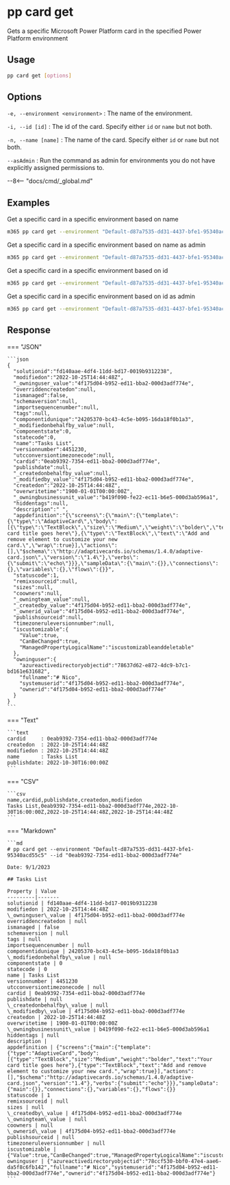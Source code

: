 # pp card get

Gets a specific Microsoft Power Platform card in the specified Power Platform environment

## Usage

```sh
pp card get [options]
```

## Options

`-e, --environment <environment>`
: The name of the environment.

`-i, --id [id]`
: The id of the card. Specify either `id` or `name` but not both.

`-n, --name [name]`
: The name of the card. Specify either `id` or `name` but not both.

`--asAdmin`
: Run the command as admin for environments you do not have explicitly assigned permissions to.

--8<-- "docs/cmd/_global.md"

## Examples

Get a specific card in a specific environment based on name

```sh
m365 pp card get --environment "Default-d87a7535-dd31-4437-bfe1-95340acd55c5" --name "CLI 365 Card"
```

Get a specific card in a specific environment based on name as admin

```sh
m365 pp card get --environment "Default-d87a7535-dd31-4437-bfe1-95340acd55c5" --name "CLI 365 Card" --asAdmin
```

Get a specific card in a specific environment based on id

```sh
m365 pp card get --environment "Default-d87a7535-dd31-4437-bfe1-95340acd55c5" --id "408e3f42-4c9e-4c93-8aaf-3cbdea9179aa"
```

Get a specific card in a specific environment based on id as admin

```sh
m365 pp card get --environment "Default-d87a7535-dd31-4437-bfe1-95340acd55c5" --id "408e3f42-4c9e-4c93-8aaf-3cbdea9179aa" --asAdmin
```

## Response

=== "JSON"

    ```json
    {
      "solutionid":"fd140aae-4df4-11dd-bd17-0019b9312238",
      "modifiedon":"2022-10-25T14:44:48Z",
      "_owninguser_value":"4f175d04-b952-ed11-bba2-000d3adf774e",
      "overriddencreatedon":null,
      "ismanaged":false,
      "schemaversion":null,
      "importsequencenumber":null,
      "tags":null,
      "componentidunique":"24205370-bc43-4c5e-b095-16da18f0b1a3",
      "_modifiedonbehalfby_value":null,
      "componentstate":0,
      "statecode":0,
      "name":"Tasks List",
      "versionnumber":4451230,
      "utcconversiontimezonecode":null,
      "cardid":"0eab9392-7354-ed11-bba2-000d3adf774e",
      "publishdate":null,
      "_createdonbehalfby_value":null,
      "_modifiedby_value":"4f175d04-b952-ed11-bba2-000d3adf774e",
      "createdon":"2022-10-25T14:44:48Z",
      "overwritetime":"1900-01-01T00:00:00Z",
      "_owningbusinessunit_value":"b419f090-fe22-ec11-b6e5-000d3ab596a1",
      "hiddentags":null,
      "description":" ",
      "appdefinition":"{\"screens\":{\"main\":{\"template\":{\"type\":\"AdaptiveCard\",\"body\":[{\"type\":\"TextBlock\",\"size\":\"Medium\",\"weight\":\"bolder\",\"text\":\"Your card title goes here\"},{\"type\":\"TextBlock\",\"text\":\"Add and remove element to customize your new card.\",\"wrap\":true}],\"actions\":[],\"$schema\":\"http://adaptivecards.io/schemas/1.4.0/adaptive-card.json\",\"version\":\"1.4\"},\"verbs\":{\"submit\":\"echo\"}}},\"sampleData\":{\"main\":{}},\"connections\":{},\"variables\":{},\"flows\":{}}",
      "statuscode":1,
      "remixsourceid":null,
      "sizes":null,
      "coowners":null,
      "_owningteam_value":null,
      "_createdby_value":"4f175d04-b952-ed11-bba2-000d3adf774e",
      "_ownerid_value":"4f175d04-b952-ed11-bba2-000d3adf774e",
      "publishsourceid":null,
      "timezoneruleversionnumber":null,
      "iscustomizable":{
        "Value":true,
        "CanBeChanged":true,
        "ManagedPropertyLogicalName":"iscustomizableanddeletable"
      },
      "owninguser":{
        "azureactivedirectoryobjectid":"78637d62-e872-4dc9-b7c1-bd161e631682",
        "fullname":"# Nico",
        "systemuserid":"4f175d04-b952-ed11-bba2-000d3adf774e",
        "ownerid":"4f175d04-b952-ed11-bba2-000d3adf774e"
      }
    }
    ```

=== "Text"

    ```text
    cardid     : 0eab9392-7354-ed11-bba2-000d3adf774e
    createdon  : 2022-10-25T14:44:48Z
    modifiedon : 2022-10-25T14:44:48Z
    name       : Tasks List
    publishdate: 2022-10-30T16:00:00Z
    ```

=== "CSV"

    ```csv
    name,cardid,publishdate,createdon,modifiedon
    Tasks List,0eab9392-7354-ed11-bba2-000d3adf774e,2022-10-30T16:00:00Z,2022-10-25T14:44:48Z,2022-10-25T14:44:48Z
    ```

=== "Markdown"

    ```md
    # pp card get --environment "Default-d87a7535-dd31-4437-bfe1-95340acd55c5" --id "0eab9392-7354-ed11-bba2-000d3adf774e"

    Date: 9/1/2023

    ## Tasks List

    Property | Value
    ---------|-------
    solutionid | fd140aae-4df4-11dd-bd17-0019b9312238
    modifiedon | 2022-10-25T14:44:48Z
    \_owninguser\_value | 4f175d04-b952-ed11-bba2-000d3adf774e
    overriddencreatedon | null
    ismanaged | false
    schemaversion | null
    tags | null
    importsequencenumber | null
    componentidunique | 24205370-bc43-4c5e-b095-16da18f0b1a3
    \_modifiedonbehalfby\_value | null
    componentstate | 0
    statecode | 0
    name | Tasks List
    versionnumber | 4451230
    utcconversiontimezonecode | null
    cardid | 0eab9392-7354-ed11-bba2-000d3adf774e
    publishdate | null
    \_createdonbehalfby\_value | null
    \_modifiedby\_value | 4f175d04-b952-ed11-bba2-000d3adf774e
    createdon | 2022-10-25T14:44:48Z
    overwritetime | 1900-01-01T00:00:00Z
    \_owningbusinessunit\_value | b419f090-fe22-ec11-b6e5-000d3ab596a1
    hiddentags | null
    description |
    appdefinition | {"screens":{"main":{"template":{"type":"AdaptiveCard","body":[{"type":"TextBlock","size":"Medium","weight":"bolder","text":"Your card title goes here"},{"type":"TextBlock","text":"Add and remove element to customize your new card.","wrap":true}],"actions":[],"$schema":"http://adaptivecards.io/schemas/1.4.0/adaptive-card.json","version":"1.4"},"verbs":{"submit":"echo"}}},"sampleData":{"main":{}},"connections":{},"variables":{},"flows":{}}
    statuscode | 1
    remixsourceid | null
    sizes | null
    \_createdby\_value | 4f175d04-b952-ed11-bba2-000d3adf774e
    \_owningteam\_value | null
    coowners | null
    \_ownerid\_value | 4f175d04-b952-ed11-bba2-000d3adf774e
    publishsourceid | null
    timezoneruleversionnumber | null
    iscustomizable | {"Value":true,"CanBeChanged":true,"ManagedPropertyLogicalName":"iscustomizableanddeletable"}
    owninguser | {"azureactivedirectoryobjectid":"78ccf530-bbf0-47e4-aae6-da5f8c6fb142","fullname":"# Nico","systemuserid":"4f175d04-b952-ed11-bba2-000d3adf774e","ownerid":"4f175d04-b952-ed11-bba2-000d3adf774e"}
    ```
